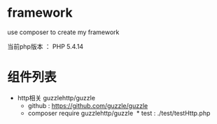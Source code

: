 # framework
use composer to create my framework 

当前php版本 ：  PHP 5.4.14


# 组件列表

* http相关 guzzlehttp/guzzle
  * github : https://github.com/guzzle/guzzle
  * composer require guzzlehttp/guzzle
  * test : ./test/testHttp.php
